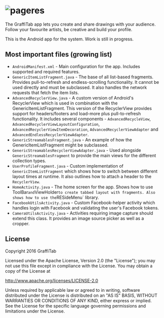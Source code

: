 # ![pageres](https://drive.google.com/uc?export=download&id=0B8cKnJyOSiKfQkw5c0dWUVppaUU)

The GraffiTab app lets you create and share drawings with your audience. Follow your favourite artists, be creative and build your profile.

This is the Android app for the system. Work is still in progress.

## Most important files (growing list)

* `AndroidManifest.xml` - Main configuration for the app. Includes supported and required features.
* `GenericItemListFragment.java` - The base of all list-based fragments. Provides pull-to-refresh and endless-scrolling functionality. It cannot be used directly and must be subclassed. It also handles the network requests that fetch the item lists.
* `AdvancedRecyclerView.java` - A custom version of Android's RecyclerView which is used in combination with the GenericItemListFragment. This version of the RecyclerView provides support for headers/footers and load-more plus pull-to-refresh functionality. It includes several components - `AdvancedRecycleView`, `AdvancedRecyclerViewLayoutConfiguration`, `AdvancedRecyclerViewItemDecoration`, `AdvancedRecyclerViewAdapter` and `AdvancedEndlessRecyclerViewAdapter`.
* `GenericStreamablesFragment.java` - An example of how the GenericItemListFragment might be subclassed.
* `GenericStreamablesRecyclerViewAdapter.java` - Used alongside `GenericStreamablesFragment` to provide the main views for the different collection types.
* `UserProfileFragment.java` - Custom implementation of `GenericItemListFragment` which shows how to switch between different layout times at runtime. It also outlines how to attach a header to the `RecyclerView`.
* `HomeActivity.java` - The home screen for the app. Shows how to use ` `ToolBar` and `ViewHolder` to create tabbed layout with fragments. Also shows how to use the `RESideMenu` library.
* `FacebookUtilsActivity.java` - Custom Facebook-helper activity which handles login with Facebook and validating the user's Facebook tokens.
* `CameraUtilsActivity.java` - Activities requiring image capture should extend this class. It provides an image source picker as well as a cropper.

## License

Copyright 2016 GraffiTab

Licensed under the Apache License, Version 2.0 (the "License");
you may not use this file except in compliance with the License.
You may obtain a copy of the License at

http://www.apache.org/licenses/LICENSE-2.0

Unless required by applicable law or agreed to in writing, software
distributed under the License is distributed on an "AS IS" BASIS,
WITHOUT WARRANTIES OR CONDITIONS OF ANY KIND, either express or implied.
See the License for the specific language governing permissions and
limitations under the License.
